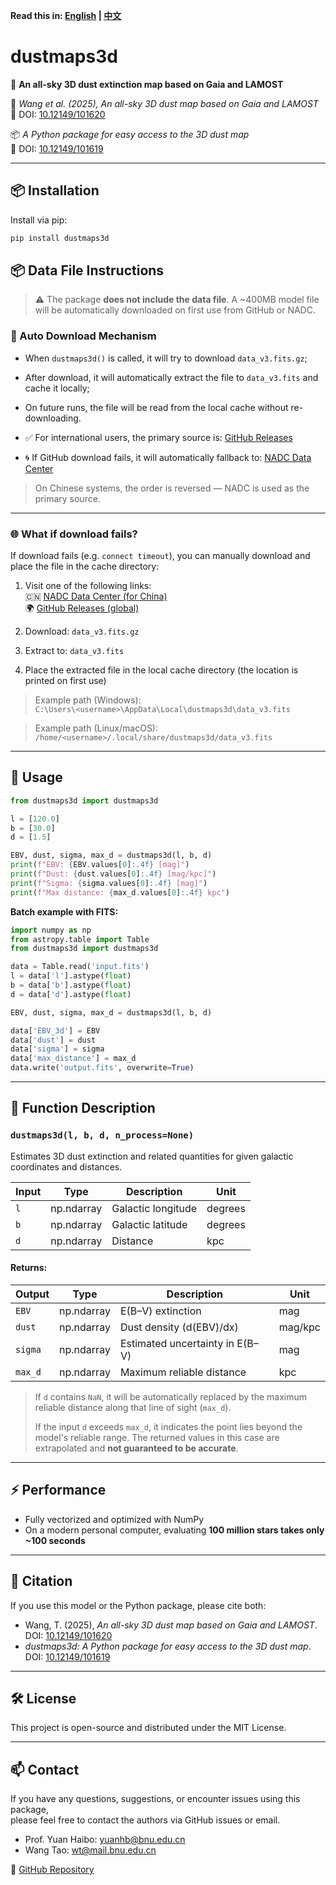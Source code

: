 **Read this in: [English](README.md) | [中文](README.zh-CN.md)**


# dustmaps3d

🌌 **An all-sky 3D dust extinction map based on Gaia and LAMOST**

📄 *Wang et al. (2025),* *An all-sky 3D dust map based on Gaia and LAMOST*  
📌 DOI: [10.12149/101620](https://doi.org/10.12149/101620)

📦 *A Python package for easy access to the 3D dust map*  
📌 DOI: [10.12149/101619](https://nadc.china-vo.org/res/r101619/)

---

## 📦 Installation

Install via pip:

```bash
pip install dustmaps3d
```

## 📦 Data File Instructions

> ⚠️ The package **does not include the data file**. A ~400MB model file will be automatically downloaded on first use from GitHub or NADC.

### 🚀 Auto Download Mechanism

- When `dustmaps3d()` is called, it will try to download `data_v3.fits.gz`;
- After download, it will automatically extract the file to `data_v3.fits` and cache it locally;
- On future runs, the file will be read from the local cache without re-downloading.

- ✅ For international users, the primary source is: [GitHub Releases](https://github.com/Grapeknight/dustmaps3d/releases)
- 🌀 If GitHub download fails, it will automatically fallback to: [NADC Data Center](https://nadc.china-vo.org/res/file_upload/download?id=51939)

> On Chinese systems, the order is reversed — NADC is used as the primary source.

---

### 🌐 What if download fails?

If download fails (e.g. `connect timeout`), you can manually download and place the file in the cache directory:

1. Visit one of the following links:  
   🇨🇳 [NADC Data Center (for China)](https://nadc.china-vo.org/res/r101662/)  
   🌍 [GitHub Releases (global)](https://github.com/Grapeknight/dustmaps3d/releases)

2. Download: `data_v3.fits.gz`
3. Extract to: `data_v3.fits`
4. Place the extracted file in the local cache directory (the location is printed on first use)

> Example path (Windows):  
> `C:\Users\<username>\AppData\Local\dustmaps3d\data_v3.fits`

> Example path (Linux/macOS):  
> `/home/<username>/.local/share/dustmaps3d/data_v3.fits`
 

---

## 🚀 Usage

```python
from dustmaps3d import dustmaps3d

l = [120.0]
b = [30.0]
d = [1.5]

EBV, dust, sigma, max_d = dustmaps3d(l, b, d)
print(f"EBV: {EBV.values[0]:.4f} [mag]")
print(f"Dust: {dust.values[0]:.4f} [mag/kpc]")
print(f"Sigma: {sigma.values[0]:.4f} [mag]")
print(f"Max distance: {max_d.values[0]:.4f} kpc")

```

**Batch example with FITS:**

```python
import numpy as np
from astropy.table import Table
from dustmaps3d import dustmaps3d

data = Table.read('input.fits')   
l = data['l'].astype(float)
b = data['b'].astype(float)
d = data['d'].astype(float)

EBV, dust, sigma, max_d = dustmaps3d(l, b, d)

data['EBV_3d'] = EBV
data['dust'] = dust
data['sigma'] = sigma
data['max_distance'] = max_d
data.write('output.fits', overwrite=True)
```

---


## 🧠 Function Description

### `dustmaps3d(l, b, d, n_process=None)`

Estimates 3D dust extinction and related quantities for given galactic coordinates and distances.

| Input       | Type         | Description                        | Unit     |
|-------------|--------------|------------------------------------|----------|
| `l`         | np.ndarray   | Galactic longitude                 | degrees  |
| `b`         | np.ndarray   | Galactic latitude                  | degrees  |
| `d`         | np.ndarray   | Distance                           | kpc      |

#### Returns:

| Output       | Type         | Description                           | Unit     |
|--------------|--------------|---------------------------------------|----------|
| `EBV`        | np.ndarray   | E(B–V) extinction                     | mag      |
| `dust`       | np.ndarray   | Dust density (d(EBV)/dx)             | mag/kpc  |
| `sigma`      | np.ndarray   | Estimated uncertainty in E(B–V)      | mag      |
| `max_d`      | np.ndarray   | Maximum reliable distance            | kpc      |

> If `d` contains `NaN`, it will be automatically replaced by the maximum reliable distance along that line of sight (`max_d`).
> 
> If the input `d` exceeds `max_d`, it indicates the point lies beyond the model's reliable range. The returned values in this case are extrapolated and **not guaranteed to be accurate**.

---

## ⚡ Performance

- Fully vectorized and optimized with NumPy
- On a modern personal computer, evaluating **100 million stars takes only ~100 seconds**

---


## 📜 Citation

If you use this model or the Python package, please cite both:

- Wang, T. (2025), *An all-sky 3D dust map based on Gaia and LAMOST*. DOI: [10.12149/101620](https://doi.org/10.12149/101620)  
- *dustmaps3d: A Python package for easy access to the 3D dust map*. DOI: [10.12149/101619](https://nadc.china-vo.org/res/r101619/)

---

## 🛠️ License

This project is open-source and distributed under the MIT License.

---

## 📫 Contact

If you have any questions, suggestions, or encounter issues using this package,  
please feel free to contact the authors via GitHub issues or email.

- Prof. Yuan Haibo: yuanhb@bnu.edu.cn  
- Wang Tao: wt@mail.bnu.edu.cn

🔗 [GitHub Repository](https://github.com/Grapeknight/dustmaps3d)